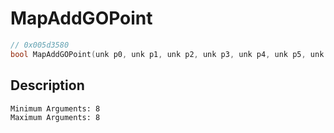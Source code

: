 # MapAddGOPoint
```c
// 0x005d3580
bool MapAddGOPoint(unk p0, unk p1, unk p2, unk p3, unk p4, unk p5, unk p6, unk p7)
```
## Description
```
Minimum Arguments: 8
Maximum Arguments: 8
```
